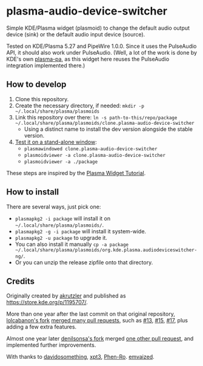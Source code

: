 # plasma-audio-device-switcher

Simple KDE/Plasma widget (plasmoid) to change the default audio output device (sink) or the default audio input device (source).

Tested on KDE/Plasma 5.27 and PipeWire 1.0.0. Since it uses the PulseAudio API, it should also work under PulseAudio. (Well, a lot of the work is done by KDE's own [plasma-pa](https://invent.kde.org/plasma/plasma-pa), as this widget here reuses the PulseAudio integration implemented there.)

## How to develop

1. Clone this repository.
2. Create the necessary directory, if needed: `mkdir -p ~/.local/share/plasma/plasmoids`
3. Link this repository over there: `ln -s path-to-this/repo/package ~/.local/share/plasma/plasmoids/clone.plasma-audio-device-switcher`
    * Using a distinct name to install the dev version alongside the stable version.
4. [Test it on a stand-alone window](https://develop.kde.org/docs/plasma/widget/testing/):
    * `plasmawindowed clone.plasma-audio-device-switcher`
    * `plasmoidviewer -a clone.plasma-audio-device-switcher`
    * `plasmoidviewer -a ./package`

These steps are inspired by the [Plasma Widget Tutorial](https://develop.kde.org/docs/plasma/widget/).

## How to install

There are several ways, just pick one:

* `plasmapkg2 -i package` will install it on `~/.local/share/plasma/plasmoids/`.
* `plasmapkg2 -g -i package` will install it system-wide.
* `plasmapkg2 -u package` to upgrade it.
* You can also install it manually `cp -a package ~/.local/share/plasma/plasmoids/org.kde.plasma.audiodeviceswitcher-ng/`.
* Or you can unzip the release zipfile onto that directory.

## Credits

Originally created by [akrutzler](https://github.com/akrutzler/plasma-audio-device-switcher) and published as <https://store.kde.org/p/1195707/>.

More than one year after the last commit on that original repository, [lolcabanon's fork](https://github.com/lolcabanon/plasma-audio-device-switcher) [merged many pull requests](https://github.com/lolcabanon/plasma-audio-device-switcher/commit/2cda18ad121d11f17dbc4bb52cce229162a40d83), such as [#13](https://github.com/akrutzler/plasma-audio-device-switcher/pull/13), [#15](https://github.com/akrutzler/plasma-audio-device-switcher/pull/15), [#17](https://github.com/akrutzler/plasma-audio-device-switcher/pull/17), plus adding a few extra features.

Almost one year later [denilsonsa's fork](https://github.com/denilsonsa/plasma-audio-device-switcher) merged [one other pull request](https://github.com/akrutzler/plasma-audio-device-switcher/pull/13), and implemented further improvements.

With thanks to [davidosomething](https://github.com/davidosomething/plasma-audio-device-switcher/commit/53b387127763f3780215c90371d5de3c01fefe7d), [xpt3](https://github.com/xpt3/plasma-audio-device-switcher/commit/09b32256baaf9b1af7a1d67f6bbf65433a9696bb), [Phen-Ro](https://github.com/Phen-Ro/plasma-audio-device-switcher/commit/788e4376ba2e723d65a812ef90e21ef93fde9c33). [emvaized](https://github.com/emvaized/plasma-audio-device-switcher/commit/8498d7ab7e2d6b3e88f14d811084ad06b911282f).
